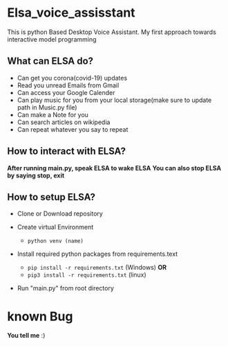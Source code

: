 ﻿# Elsa_voice_assisstant

This is python Based Desktop Voice Assistant. My first approach towards interactive model programming

## What can ELSA do?

- Can get you corona(covid-19) updates
- Read you unread Emails from Gmail
- Can access your Google Calender
- Can play music for you from your local storage(make sure to update path in Music.py file)
- Can make a Note for you
- Can search articles on wikipedia
- Can repeat whatever you say to repeat

## How to interact with ELSA?

**After running main.py, speak ELSA to wake ELSA**
**You can also stop ELSA by saying stop, exit**

## How to setup ELSA?

- Clone or Download repository
- Create virtual Environment

  - `python venv (name)`

- Install required python packages from requirements.text

  - `pip install -r requirements.txt` (Windows)
    **OR**
  - `pip3 install -r requirements.txt` (linux)

- Run "main.py" from root directory

# known Bug

**You tell me** :)
